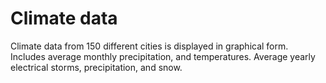 # Climate data
Climate data from 150 different cities is displayed in graphical form.
Includes average monthly precipitation, and temperatures.
Average yearly electrical storms, precipitation, and snow.
